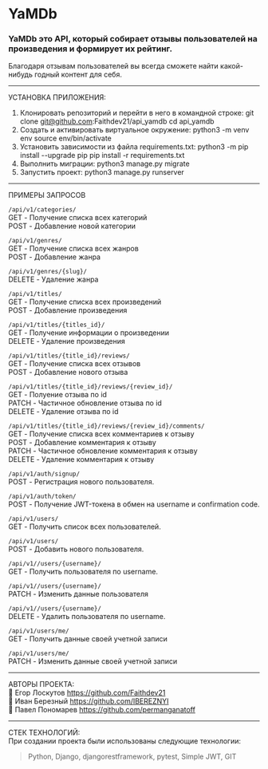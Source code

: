 # YaMDb

### YaMDb это API, который собирает отзывы  пользователей на произведения и формирует их рейтинг.

Благодаря отзывам пользователей вы всегда сможете найти какой-нибудь годный контент для себя.

---

УСТАНОВКА ПРИЛОЖЕНИЯ:

1. Клонировать репозиторий и перейти в него в командной строке:
   git clone git@github.com:Faithdev21/api_yamdb
   cd api_yamdb
2. Cоздать и активировать виртуальное окружение:
   python3 -m venv env
   source env/bin/activate
3. Установить зависимости из файла requirements.txt:
   python3 -m pip install --upgrade pip
   pip install -r requirements.txt
4. Выполнить миграции:
   python3 manage.py migrate
5. Запустить проект:
   python3 manage.py runserver

---

ПРИМЕРЫ ЗАПРОСОВ

`/api/v1/categories/`  
GET -  Получение списка всех категорий  
POST - Добавление новой категории  

`/api/v1/genres/`  
GET - Получение списка всех жанров  
POST - Добавление жанра  

`/api/v1/genres/{slug}/`  
DELETE - Удаление жанра  

`/api/v1/titles/`  
GET - Получение списка всех произведений  
POST - Добавление произведения  

`/api/v1/titles/{titles_id}/`  
GET - Получение информации о произведении  
DELETE - Удаление произведения  

`/api/v1/titles/{title_id}/reviews/`  
GET - Получение списка всех отзывов  
POST - Добавление нового отзыва  

`/api/v1/titles/{title_id}/reviews/{review_id}/`  
GET - Полуение отзыва по id  
PATCH - Частичное обновление отзыва по id  
DELETE - Удаление отзыва по id  

`/api/v1/titles/{title_id}/reviews/{review_id}/comments/`  
GET - Получение списка всех комментариев к отзыву  
POST - Добавление комментария к отзыву  
PATCH - Частичное обновление комментария к отзыву  
DELETE - Удаление комментария к отзыву  

`/api/v1/auth/signup/`  
POST - Регистрация нового пользователя.  

`/api/v1/auth/token/`  
POST - Получение JWT-токена в обмен на username и confirmation code.  

`/api/v1/users/`  
GET - Получить список всех пользователей.  

`/api/v1/users/`  
POST - Добавить нового пользователя.  

`/api/v1//users/{username}/`  
GET - Получить пользователя по username.  

`/api/v1//users/{username}/`  
PATCH - Изменить данные пользователя  

`/api/v1//users/{username}/`  
DELETE - Удалить пользователя по username.  

`/api/v1/users/me/`  
GET - Получить данные своей учетной записи  

`/api/v1/users/me/`  
PATCH - Изменить данные своей учетной записи  

---

АВТОРЫ ПРОЕКТА:  
🚀️ Егор Лоскутов https://github.com/Faithdev21  
🚀️ Иван Березный https://github.com/IBEREZNYI  
🚀️ Павел Пономарев https://github.com/permanganatoff  

---

СТЕК ТЕХНОЛОГИЙ:  
При создании проекта были использованы следующие технологии:  

> Python, Django, djangorestframework, pytest, Simple JWT, GIT  
